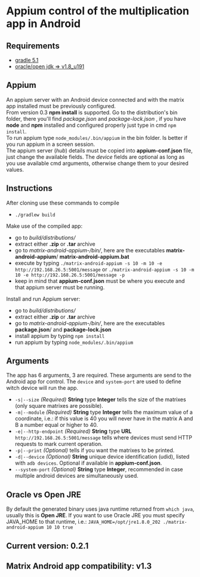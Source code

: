 # Appium control of the multiplication app in Android

## Requirements
- [gradle 5.1](https://gradle.org/releases/)
- [oracle/open jdk => v1.8_u191](https://www.oracle.com/technetwork/java/javase/downloads/jdk8-downloads-2133151.html)


## Appium
An appium server with an Android device connected and with the matrix app installed must be previously configured.  
From version 0.3 **npm install** is supported. Go to the distribution's  bin folder, there you'll find _package.json_
and _package-lock.json_ , if you have **node** and **npm** installed and configured properly just type in cmd
`npm install`.  
To run appium type `node_modules/.bin/appium` in the bin folder. Is better if you run appium in a screen session.  
The appium server (*hub*) details must be copied into **appium-conf.json** file, just change the available fields.
The *device* fields are optional as long as you use available cmd arguments, otherwise change them to your desired
values.  


## Instructions
After cloning use these commands to compile
- `./gradlew build`

Make use of the compiled app:
- go to *build/distributions/*
- extract either **.zip** or **.tar** archive
- go to *matrix-android-appium-<version>/bin/*, here are the executables **matrix-android-appium**/
**matrix-android-appium.bat**
- execute by typing `./matrix-android-appium -s 10 -m 10 -e http://192.168.26.5:5001/message` or
 `./matrix-android-appium -s 10 -m 10 -e http://192.168.26.5:5001/message -p`
- keep in mind that **appium-conf.json** must be where you execute and that appium server must be running.

Install and run Appium server:
- go to *build/distributions/*
- extract either **.zip** or **.tar** archive
- go to *matrix-android-appium-<version>/bin/*, here are the executables **package.json**/ and
**package-lock.json**
- install appium by typing `npm install` 
- run appium by typing `node_modules/.bin/appium`


## Arguments
The app has 6 arguments, 3 are required. These arguments are send to the Android app for control.
The `device` and `system-port` are used to define witch device will run the app.
- `-s|--size` _(Required)_ **String** type **Integer** tells the size of the matrixes
(only square matrixes are possible).
- `-m|--module` _(Required)_ **String** type **Integer** tells the maximum value of a coordinate,
i.e.: if this value is 40 you will never have in the matrix A and B a number equal or higher to 40.
- `-e|--http-endpoint` _(Required)_ **String** type **URL** `http://192.168.26.5:5001/message` tells where
devices must send HTTP requests to mark current operation.
- `-p|--print` _(Optional)_ tells if you want the matrixes to be printed.
- `-d|--device` _(Optional)_ **String** unique device identification (udid), listed with `adb devices`. Optional if
available in **appium-conf.json**.
- `--system-port` _(Optional)_ **String** type **Integer**, recommended in case multiple android devices are
simultaneously used.


## Oracle vs Open JRE
By default the generated binary uses java runtime returned from `which java`, usually this is **Open JRE**. If you want
to use Oracle JRE you must specify JAVA_HOME to that runtime, i.e.: 
`JAVA_HOME=/opt/jre1.8.0_202 ./matrix-android-appium 10 10 true`

## Current version: 0.2.1
## Matrix Android app compatibility: v1.3
